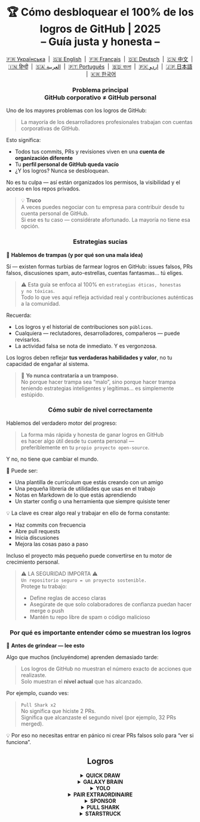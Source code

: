 <h1 align="center">
   🏆 Cómo desbloquear el 100% de los logros de GitHub | 2025<br/>
   – Guía justa y honesta –
</h1>

<div align="center">
  <a href="README_UA.md">🇫🇷 Українська</a> &nbsp;|&nbsp;
  <a href="../README.md">🇬🇧 English</a> &nbsp;|&nbsp;
  <a href="README_FR.md">🇫🇷 Français</a> &nbsp;|&nbsp;
  <a href="README_DE.md">🇩🇪 Deutsch</a> &nbsp;|&nbsp;
  <a href="README_ZH.md">🇨🇳 中文</a> &nbsp;|&nbsp;
  <a href="README_HI.md">🇮🇳 हिन्दी</a> &nbsp;|&nbsp;
  <a href="README_AR.md">🇸🇦 العربية</a> &nbsp;|&nbsp;
  <a href="README_PT.md">🇵🇹 Português</a> &nbsp;|&nbsp;
  <a href="README_BN.md">🇧🇩 বাংলা</a> &nbsp;|&nbsp;
  <a href="README_UR.md">🇵🇰 اردو</a> &nbsp;|&nbsp;
  <a href="README_JA.md">🇯🇵 日本語</a> &nbsp;|&nbsp;
  <a href="README_KO.md">🇰🇷 한국어</a>
</div>

<h3 align="center">
   Problema principal<br/>
   GitHub corporativo ≠ GitHub personal
</h3>

Uno de los mayores problemas con los logros de GitHub:

> La mayoría de los desarrolladores profesionales trabajan con cuentas corporativas de GitHub.

Esto significa:
- Todos tus commits, PRs y revisiones viven en una **cuenta de organización diferente**
- Tu **perfil personal de GitHub queda vacío**
- ¿Y los logros? Nunca se desbloquean.

No es tu culpa — así están organizados los permisos, la visibilidad y el acceso en los repos privados.

> 💡 **Truco**  
> A veces puedes negociar con tu empresa para contribuir desde tu cuenta personal de GitHub.  
> Si ese es tu caso — considérate afortunado. La mayoría no tiene esa opción.

<h3 align="center">Estrategias sucias</h3>

🚫 <b>Hablemos de trampas (y por qué son una mala idea)</b>

Sí — existen formas turbias de farmear logros en GitHub: issues falsos, PRs falsos, discusiones spam, auto-estrellas, cuentas fantasmas... tú eliges.

> ⚠️ Esta guía se enfoca al 100% en <code>estrategias éticas, honestas y no tóxicas</code>.  
> Todo lo que ves aquí refleja actividad real y contribuciones auténticas a la comunidad.

Recuerda:
- Los logros y el historial de contribuciones son <code>públicos</code>.
- Cualquiera — reclutadores, desarrolladores, compañeros — puede revisarlos.
- La actividad falsa se nota de inmediato. Y es vergonzosa.

Los logros deben reflejar <strong>tus verdaderas habilidades y valor</strong>, no tu capacidad de engañar al sistema.

> 💬 <strong>Yo nunca contrataría a un tramposo.</strong><br>
> No porque hacer trampa sea “malo”, sino porque hacer trampa teniendo estrategias inteligentes y legítimas... es simplemente estúpido.

<h3 align="center">Cómo subir de nivel correctamente</h3>

Hablemos del verdadero motor del progreso:

> La forma más rápida y honesta de ganar logros en GitHub  
> es hacer algo útil desde tu cuenta personal —  
> preferiblemente en tu <code>propio proyecto open-source</code>.

Y no, no tiene que cambiar el mundo.

🎯 Puede ser:
- Una plantilla de currículum que estás creando con un amigo
- Una pequeña librería de utilidades que usas en el trabajo
- Notas en Markdown de lo que estás aprendiendo
- Un starter config o una herramienta que siempre quisiste tener

💡 La clave es crear algo real y trabajar en ello de forma constante:
* Haz commits con frecuencia
* Abre pull requests
* Inicia discusiones
* Mejora las cosas paso a paso

Incluso el proyecto más pequeño puede convertirse en tu motor de crecimiento personal.

> ⚠️ LA SEGURIDAD IMPORTA ⚠️  
> <code>Un repositorio seguro = un proyecto sostenible.</code>  
> Protege tu trabajo:
> * Define reglas de acceso claras
> * Asegúrate de que solo colaboradores de confianza puedan hacer merge o push
> * Mantén tu repo libre de spam o código malicioso

<h3 align="center">Por qué es importante entender cómo se muestran los logros</h3>

🧠 <b>Antes de grindear — lee esto</b>

Algo que muchos (incluyéndome) aprenden demasiado tarde:

> Los logros de GitHub no muestran el número exacto de acciones que realizaste.  
> Solo muestran el <strong>nivel actual</strong> que has alcanzado.

Por ejemplo, cuando ves:

> <code>Pull Shark x2</code>  
> No significa que hiciste 2 PRs.  
> Significa que alcanzaste el segundo nivel (por ejemplo, 32 PRs merged).

💡 Por eso no necesitas entrar en pánico ni crear PRs falsos solo para “ver si funciona”.

<h2 align="center">Logros</h2>

<details>
    <summary align="center"><b>QUICK DRAW</b></summary>
<blockquote>Cierra un issue o PR dentro de los 5 minutos posteriores a su creación.</blockquote>
<div align="center">
    <img src="../badges/quick-draw.png" alt="QuickDraw" width="140">
</div>

Seamos honestos — este logro es más un meme que una medalla 😅  
Es tan fácil de conseguir que casi no cuenta… pero bueno, ¡igual aparece en tu perfil!

<ol>
    <li>Crea un PR</li>
    <li>Ciérralo de inmediato</li>
</ol>

<blockquote>
   <b>⚠️ No necesitas crear PRs falsos. ⚠️</b><br/>
   Simplemente cierra y vuelve a abrir cualquier PR real durante tu trabajo — también cuenta.
</blockquote>
</details>

<details>
    <summary align="center"><b>GALAXY BRAIN</b></summary>
<blockquote>Haz que tu respuesta sea marcada como “aceptada” en una discusión de GitHub.</blockquote>
<div align="center">
    <img src="../badges/galaxy-brain.png" alt="Galaxy Brain">
</div>

Galaxy Brain premia a quienes dan <strong>respuestas realmente útiles</strong> en las discusiones.  
Si el autor del tema marca tu respuesta como aceptada — te llevas el logro.

Puedes conseguirlo perfectamente en tu propio proyecto open-source.  
Y no solo es legítimo — también es una <strong>práctica útil</strong> para cualquier equipo.

Aprenderás a:
<ul>
    <li>Escribir comunicación estructurada y accesible</li>
    <li>Guardar fuentes de verdad para decisiones importantes del proyecto</li>
    <li>Mantener a todo tu equipo al tanto de debates clave</li>
</ul>

🚀 ¡Houston, tenemos un problema! 🚀  
Aunque tu respuesta sea buena y solucione el problema — rara vez es marcada como aceptada.  
Las solicitudes suelen ser ignoradas, y terminas siendo “ghosteado”. Duele, pero es real.

Así que en lugar de depender de desconocidos, haz esto:
> Farmea Galaxy Brain en un <strong>entorno controlado</strong>:
* Coordínate con un amigo o colega
* Responde a sus preguntas reales
* Pídele que marque tu respuesta como aceptada si le ayudó

`🧩 Estrategia 1: Resuelve el problema de tu amigo`

<ol>
    <li>Encuentra repos públicos relacionados con tu stack</li>
    <li>Verifica si tienen Discussions activadas</li>
    <li>Cuando un amigo/colega haga una pregunta que conoces — respóndela</li>
    <li>Después de resolver el problema, hagan lo siguiente:
         <ul>
            <li>Pídele a tu amigo que cree una discusión en el repo correspondiente usando el texto que tú le diste</li>
            <li>Escribe tu respuesta ahí</li>
            <li>Pídele que la marque como aceptada</li>
         </ul>
    </li>
</ol>

✅ Esta estrategia es honesta, útil y crea recursos duraderos para la comunidad.

`🛠️ Estrategia 2: Usa Discussions en tu propio repo`

Si mantienes un proyecto open-source, simplemente <code>mueve la comunicación importante a GitHub Discussions</code>.

1. Activa Discussions en la configuración del repositorio
2. Cuando haya decisiones o debates funcionales — abre un hilo público
3. Comparte respuestas claras y constructivas que ayuden al equipo
4. Si otro inicia el tema — podrá marcar tu respuesta como aceptada

✅ Esta estrategia:
- Genera historial transparente de decisiones
- Muestra liderazgo e iniciativa
- Mantiene al equipo en sintonía
- Y sí — también te da el logro
</details>

<details>
<summary align="center"><b>YOLO</b></summary>

> Haz merge de un PR `sin revisión`.

<div align="center">
    <img src="../badges/yolo.png" alt="YOLO" width="140">
</div>

Este logro trata de velocidad, confianza... o imprudencia 😅  
Solo necesitas hacerlo una vez. Aquí está la forma más limpia de lograrlo:

<ol>
    <li>Haz un cambio pequeño y seguro en tu proyecto. Por ejemplo:</li>
    <ul>
        <li>Arreglo de lint</li>
        <li>Un parche de una línea</li>
        <li>Pequeña mejora en el <code>README.md</code></li>
        <li>Commit inicial con configuración o <code>git init</code></li>
    </ul>
    <li>Crea un PR</li>
    <li>Haz merge tú mismo, sin pedir revisión</li>
</ol>

<blockquote>
   ⚠️ <b>ADVERTENCIA: NO HAGAS YOLO EN PRODUCCIÓN</b> ⚠️<br/>
   Solo haz merge sin revisión de un PR con el commit inicial de tu proyecto open-source 😉  
   Es limpio, honesto y completamente válido.
</blockquote>
</details>

<details>
    <summary align="center"><b>PAIR EXTRAORDINAIRE</b></summary>
<blockquote>Haz merge de un PR que incluya un commit con coautoría.</blockquote>
<div align="center">
    <img src="../badges/pair-extraordinaire.png" alt="Pair Extraordinaire">
</div>

El trabajo en equipo mejora todo — ¡incluso los logros!  
Para conseguir esta insignia, necesitas practicar pair programming de forma honesta y transparente.

<ol>
    <li>Únete a un colaborador de tu proyecto open-source. Programen juntos: compartan ideas, revisen código, comiteen en conjunto.</li>
    <li>Añade una línea de coautoría al mensaje de commit:<br>
        <code>Co-authored-by: johnDoe &lt;johnDoe@example.com&gt;</code><br>
        <ul>
            <li><code>johnDoe</code> — nombre de usuario en GitHub (de la URL del perfil)</li>
            <li><code>johnDoe@example.com</code> — correo electrónico asociado a su cuenta de GitHub</li>
        </ul>
    </li>
    <li>Crea el PR y haz merge</li>
</ol>

Este es uno de los logros más valiosos porque se basa completamente en el trabajo colaborativo.  
El pair programming no solo acelera el aprendizaje, también mejora la calidad del código gracias al diálogo y la revisión compartida.

> ⚙️ <strong>Hack 0: Automatízalo</strong><br>
> Configura una plantilla de mensaje de commit en tu IDE con el campo `Co-authored-by:` ya escrito.  
> Así evitas errores y te aseguras de no olvidar a ningún colaborador.

> 🦈 <strong>Hack 1: Gana <code>Pull Shark</code> en paralelo</strong><br>
> Si tu colega hace merge del PR — tú también avanzas hacia el logro <strong>Pull Shark</strong>.  
> Es un 2x1. Solo organicen bien los roles y váyanse turnando. Trabaja con inteligencia, no con exceso.
</details>

<details>
    <summary align="center"><b>SPONSOR</b></summary>
<blockquote>🐺 Lánzale una moneda al brujo</blockquote>
<div align="center">
    <img src="../badges/sponsor.png" alt="Sponsor" width="140">
</div>

Apoya financieramente a un desarrollador o proyecto open-source a través de GitHub Sponsors.

<div align="center">
   <br/>
   Para ganar esta insignia, simplemente haz una donación a cualquier iniciativa open-source.<br/>
   Tal vez sea una herramienta que usas a diario.<br/>
   Tal vez un repositorio que te salvó el fin de semana.<br/>
   O simplemente un dev que admiras.<br/>
   <br/>
</div>

💡 Incluso una pequeña donación marca la diferencia. Muestra gratitud, respeto y mantiene vivo el espíritu del open-source.

> ❤️ Si esta guía te resultó útil — considera `patrocinar este repo`.  
> Es la mejor forma de decir “gracias” por el esfuerzo.
</details>

<details>
    <summary align="center"><b>PULL SHARK</b></summary>
<blockquote>Haz que otra persona haga merge de tu PR.</blockquote>
<div align="center">
    <img src="../badges/pull-shark.png" alt="Pull Shark">
</div>

La forma más sencilla de empezar es trabajar en tu propio proyecto open-source (como ya mencionamos arriba).  
Solo crea PRs reales y útiles, y pídele a tus colaboradores que los revisen y hagan merge.

⭐ Este es el **logro que más impulsa tus habilidades** en GitHub — te obliga a escribir código limpio, testeable y fácil de revisar.

> 💡 **Hack 0: Haz PRs pequeños y atómicos**  
Muchos principiantes caen en la trampa del “mega-PR”: meter todo en un único pull enorme.  
Pero si realmente quieres farmear Pull Shark (y crecer como dev), tienes que aprender a hacer PRs pequeños y enfocados.  
Es decir — <code>bien delimitados, legibles, fáciles de testear y revisar</code>.  
Esto no es solo por la insignia — <strong>así trabajan los profesionales</strong>.

> 🤝 **Hack 1: Gana “Pair Extraordinaire” al mismo tiempo**  
> Forma equipo con un colaborador. Programen juntos, revísense el código, cooperen.  
> Luego añade el tag <code>Co-authored-by:</code> para reflejar el esfuerzo compartido.  
> Ambos progresarán en dos logros a la vez. ¡Movida inteligente!

> 🎯 **Hack 2: Regala YOLOs**  
> Si hiciste un PR pequeño y seguro — deja que tu compañero lo mergee <em>sin revisión</em> para que desbloquee el badge YOLO.  
> Tú aportas valor — él se lleva un logro. <code>win-win</code>!
</details>

<details>
    <summary align="center"><b>STARSTRUCK</b></summary>
<blockquote>Crea un repositorio que reciba muchas estrellas.</blockquote>
<div align="center">
    <img src="../badges/starstruck.png" alt="Starstruck">
</div>

Este es uno de los logros más difíciles y respetados en GitHub.  
Refleja tu impacto real en la comunidad y no puede conseguirse con acciones rutinarias.  
Desarrolladores y reclutadores lo toman muy en serio.

No hay checklist ni atajo. La única forma es detectar un problema real en la comunidad… y resolverlo.

🎯 Veo dos caminos realistas:

<ol>
    <li><strong>Crear un producto de software</strong><br>
        Seamos honestos — eso requiere no solo habilidades fuertes, sino años de experiencia para detectar la necesidad correcta.  
        Probablemente no sea para tu primer repo.
    </li>
    <li><strong>Crear un repositorio que ofrezca valor a través de recursos</strong><br>
        Por ejemplo: una guía útil, un starter config, una herramienta CLI pequeña, o incluso una lista curada (awesome list).
    </li>
</ol>

<blockquote><strong>⭐ ¡Dale "Star", bro! ⭐</strong><br>
Este repositorio es un ejemplo de recurso hecho para el bien de la comunidad.  
Si esta guía te ayudó — deja tu estrella 🫡
</blockquote>

---

### 🧠 ¿Cómo encontrar tu propia idea “digna de estrellas”?

Enfócate en el dolor. Aprende a detectarlo. Aquí es donde puedes buscar:

1. **Google autocomplete** — observa lo que la gente busca:  
   `"github how to..."`, `"vite storybook setup..."`, etc.

2. **Issues y discusiones** en tus frameworks favoritos:  
   Si alguien pide algo y la publicación recibe muchos 👍 — es una necesidad real.

3. **Escucha la frustración** — cada vez que alguien (o tú mismo) diga:  
   *“¡Esto apesta!”* o *“Ojalá existiera...”* — eso es una señal.

Después de eso, es simple: **propón una solución**.  
Envuélvela en un repo limpio con buen README — y compártela.
</details>

